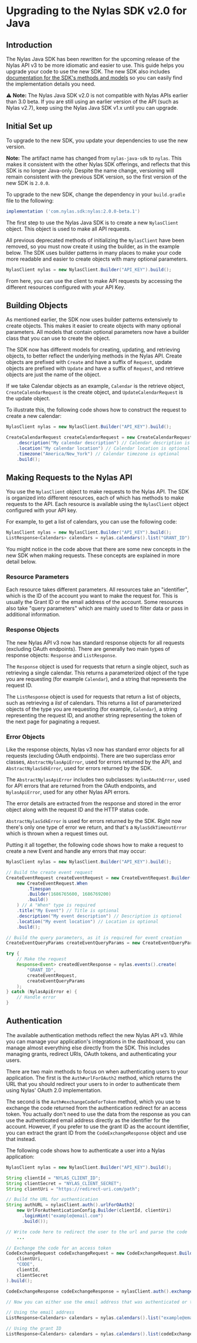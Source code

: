 # Upgrading to the Nylas SDK v2.0 for Java

## Introduction

The Nylas Java SDK has been rewritten for the upcoming release of the Nylas API v3 to be more idiomatic and easier to use. This guide helps you upgrade your code to use the new SDK. The new SDK also includes [documentation for the SDK's methods and models](https://nylas-java-sdk-reference.pages.dev/) so you can easily find the implementation details you need.

⚠️ **Note:** The Nylas Java SDK v2.0 is not compatible with Nylas APIs earlier than 3.0 beta. If you are still using an earlier version of the API (such as Nylas v2.7), keep using the Nylas Java SDK v1.x until you can upgrade.

## Initial Set up

To upgrade to the new SDK, you update your dependencies to use the new version.

**Note:** The artifact name has changed from `nylas-java-sdk` to `nylas`.
This makes it consistent with the other Nylas SDK offerings, and reflects that this SDK is no longer Java-only. Despite the name change, versioning will remain consistent with the previous SDK version, so the first version of the new SDK is `2.0.0`.

To upgrade to the new SDK, change the dependency in your `build.gradle` file to the following:

```groovy
implementation ('com.nylas.sdk:nylas:2.0.0-beta.1')
```

The first step to use the Nylas Java SDK is to create a new `NylasClient` object. This object is used to make all API requests.

All previous deprecated methods of initializing the `NylasClient` have been removed, so you must now create it  using the builder, as in the example below. The SDK uses builder patterns in many places to make your code more readable and easier to create objects with many optional parameters.

```java
NylasClient nylas = new NylasClient.Builder("API_KEY").build();
```

From here, you can use the client to make API requests by accessing the different resources configured with your API Key.

## Building Objects

As mentioned earlier, the SDK now uses builder patterns extensively to create objects. This makes it easier to create objects with many optional parameters. All models that contain optional parameters now have a builder class that you can use to create the object.

The SDK now has different models for creating, updating, and retrieving objects, to better reflect the underlying methods in the Nylas API. Create objects are prefixed with `Create` and have a suffix of `Request`, update objects are prefixed with `Update` and have a suffix of `Request`, and retrieve objects are just the name of the object.

If we take Calendar objects as an example, `Calendar` is the retrieve object, `CreateCalendarRequest` is the create object, and `UpdateCalendarRequest` is the update object.

To illustrate this, the following code shows how to construct the request to create a new calendar:

```java
NylasClient nylas = new NylasClient.Builder("API_KEY").build();

CreateCalendarRequest createCalendarRequest = new CreateCalendarRequest.Builder("My Calendar") // Calendar name is required
    .description("My calendar description") // Calendar description is optional
    .location("My calendar location") // Calendar location is optional
    .timezone("America/New_York") // Calendar timezone is optional
    .build();
```

## Making Requests to the Nylas API

You use the `NylasClient` object to make requests to the Nylas API. The SDK is organized into different resources, each of which has methods to make requests to the API. Each resource is available using the `NylasClient` object configured with your API key.

For example, to get a list of calendars, you can use the following code:

```java
NylasClient nylas = new NylasClient.Builder("API_KEY").build();
ListResponse<Calendars> calendars = nylas.calendars().list("GRANT_ID");
```

You might notice in the code above that there are some new concepts in the new SDK when making requests. These concepts are explained in more detail below.

### Resource Parameters

Each resource takes different parameters. All resources take an "identifier", which is the ID of the account you want to make the request for. This is usually the Grant ID or the email address of the account. Some resources also take "query parameters" which are mainly used to filter data or pass in additional information.

### Response Objects

The new Nylas API v3 now has standard response objects for all requests (excluding OAuth endpoints). There are generally two main types of response objects: `Response` and `ListResponse`.

The `Response` object is used for requests that return a single object, such as retrieving a single calendar. This returns a parameterized object of the type you are requesting (for example `Calendar`), and a string that represents the request ID.

The `ListResponse` object is used for requests that return a list of objects, such as retrieving a _list_ of calendars. This returns a list of parameterized objects of the type you are requesting (for example, `Calendar`), a string representing the request ID, and another string representing the token of the next page for paginating a request. <!-- Do we need to talk about changes to the default pagination behavior here? -->

### Error Objects

Like the response objects, Nylas v3 now has standard error objects for all requests (excluding OAuth endpoints). There are two superclass error classes, `AbstractNylasApiError`, used for errors returned by the API, and `AbstractNylasSdkError`, used for errors returned by the SDK.

The `AbstractNylasApiError` includes two subclasses: `NylasOAuthError`, used for API errors that are returned from the OAuth endpoints, and `NylasApiError`, used for any other Nylas API errors.

The error details are extracted from the response and stored in the error object along with the request ID and the HTTP status code.

`AbstractNylasSdkError` is used for errors returned by the SDK. Right now there's only one type of error we return, and that's a `NylasSdkTimeoutError` which is thrown when a request times out.

Putting it all together, the following code shows how to make a request to create a new Event and handle any errors that may occur:

```java
NylasClient nylas = new NylasClient.Builder("API_KEY").build();

// Build the create event request
CreateEventRequest createEventRequest = new CreateEventRequest.Builder(
    new CreateEventRequest.When
        .Timespan
        .Builder(1686765600, 1686769200)
        .build()
    ) // A "When" type is required
    .title("My Event") // Title is optional
    .description("My event description") // Description is optional
    .location("My event location") // Location is optional
    .build();

// Build the query parameters, as it is required for event creation
CreateEventQueryParams createEventQueryParams = new CreateEventQueryParams.Builder(calendarId).build();

try {
    // Make the request
    Response<Event> createdEventResponse = nylas.events().create(
        "GRANT_ID",
        createEventRequest,
        createEventQueryParams
    );
} catch (NylasApiError e) {
    // Handle error
}
```

## Authentication

The available authentication methods reflect the new Nylas API v3. While you can manage your application's integrations in the dashboard, you can manage almost everything else directly from the SDK. This includes managing grants, redirect URIs, OAuth tokens, and authenticating your users.

There are two main methods to focus on when authenticating users to your application. The first is the `Auth#urlForOAuth2` method, which returns the URL that you should redirect your users to in order to authenticate them using Nylas' OAuth 2.0 implementation.

The second is the `Auth#exchangeCodeForToken` method, which you use to exchange the code returned from the authentication redirect for an access token. You actually don't need to use the data from the response as you can use the authenticated email address directly as the identifier for the account. However, if you prefer to use the grant ID as the account identifier, you can extract the grant ID from the `CodeExchangeResponse` object and use that instead.

The following code shows how to authenticate a user into a Nylas application:

```java
NylasClient nylas = new NylasClient.Builder("API_KEY").build();

String clientId = "NYLAS_CLIENT_ID";
String clientSecret = "NYLAS_CLIENT_SECRET";
String clientUri = "https://redirect-uri.com/path";

// Build the URL for authentication
String authURL = nylasClient.auth().urlForOAuth2(
    new UrlForAuthenticationConfig.Builder(clientId, clientUri)
      .loginHint("example@email.com")
      .build());

// Write code here to redirect the user to the url and parse the code
    ...

// Exchange the code for an access token
CodeExchangeRequest codeExchangeRequest = new CodeExchangeRequest.Builder(
    clientUri,
    "CODE",
    clientId,
    clientSecret
).build();

CodeExchangeResponse codeExchangeResponse = nylasClient.auth().exchangeCodeForToken(codeExchangeRequest);

// Now you can either use the email address that was authenticated or the grant ID in the response as the identifier

// Using the email address
ListResponse<Calendars> calendars = nylas.calendars().list("example@email.com");

// Using the grant ID
ListResponse<Calendars> calendars = nylas.calendars().list(codeExchangeResponse.getGrantId());
```
